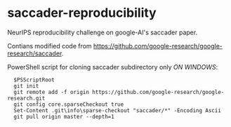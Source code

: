 # saccader-reproducibility
NeurIPS reproducibility challenge on google-AI's saccader paper.

Contians modified code from  https://github.com/google-research/google-research/saccader.

PowerShell script for cloning saccader subdirectory only *ON WINDOWS*:
```
  $PSScriptRoot
  git init
  git remote add -f origin https://github.com/google-research/google-research.git
  git config core.sparseCheckout true
  Set-Content .git\info\sparse-checkout "saccader/*" -Encoding Ascii
  git pull origin master --depth=1
```
